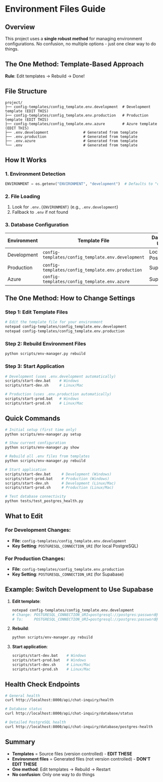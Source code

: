 # Environment Files Guide

## Overview

This project uses a **single robust method** for managing environment configurations. No confusion, no multiple options - just one clear way to do things.

## The One Method: Template-Based Approach

**Rule**: Edit templates → Rebuild → Done!

## File Structure

```
project/
├── config-templates/config_template.env.development  # Development template (EDIT THIS)
├── config-templates/config_template.env.production   # Production template (EDIT THIS)
├── config-templates/config_template.env.azure        # Azure template (EDIT THIS)
├── .env.development                # Generated from template
├── .env.production                 # Generated from template
├── .env.azure                      # Generated from template
└── .env                            # Generated from template
```

## How It Works

### 1. Environment Detection
```python
ENVIRONMENT = os.getenv("ENVIRONMENT", "development")  # Defaults to "development"
```

### 2. File Loading
1. Look for `.env.{ENVIRONMENT}` (e.g., `.env.development`)
2. Fallback to `.env` if not found

### 3. Database Configuration

| Environment | Template File | Database Used |
|-------------|---------------|---------------|
| Development | `config-templates/config_template.env.development` | Local PostgreSQL |
| Production | `config-templates/config_template.env.production` | Supabase |
| Azure | `config-templates/config_template.env.azure` | Supabase |

## The One Method: How to Change Settings

### Step 1: Edit Template Files
```bash
# Edit the template file for your environment
notepad config-templates/config_template.env.development
notepad config-templates/config_template.env.production
```

### Step 2: Rebuild Environment Files
```bash
python scripts/env-manager.py rebuild
```

### Step 3: Start Application
```bash
# Development (uses .env.development automatically)
scripts/start-dev.bat    # Windows
scripts/start-dev.sh     # Linux/Mac

# Production (uses .env.production automatically)
scripts/start-prod.bat   # Windows
scripts/start-prod.sh    # Linux/Mac
```

## Quick Commands

```bash
# Initial setup (first time only)
python scripts/env-manager.py setup

# Show current configuration
python scripts/env-manager.py show

# Rebuild all .env files from templates
python scripts/env-manager.py rebuild

# Start application
scripts/start-dev.bat     # Development (Windows)
scripts/start-prod.bat    # Production (Windows)
scripts/start-dev.sh      # Development (Linux/Mac)
scripts/start-prod.sh     # Production (Linux/Mac)

# Test database connectivity
python tests/test_postgres_health.py
```

## What to Edit

### For Development Changes:
- **File**: `config-templates/config_template.env.development`
- **Key Setting**: `POSTGRESQL_CONNECTION_URI` (for local PostgreSQL)

### For Production Changes:
- **File**: `config-templates/config_template.env.production`
- **Key Setting**: `POSTGRESQL_CONNECTION_URI` (for Supabase)

## Example: Switch Development to Use Supabase

1. **Edit template**:
   ```bash
   notepad config-templates/config_template.env.development
   # Change: POSTGRESQL_CONNECTION_URI=postgresql://postgres:password@localhost:5432/jrc_chatbot_assistant_dev
   # To:     POSTGRESQL_CONNECTION_URI=postgresql://postgres:password@db.umwxkbcvqvqqybjwcash.supabase.co:5432/postgres
   ```

2. **Rebuild**:
   ```bash
   python scripts/env-manager.py rebuild
   ```

3. **Start application**:
   ```bash
   scripts/start-dev.bat    # Windows
   scripts/start-prod.bat   # Windows
   scripts/start-dev.sh     # Linux/Mac
   scripts/start-prod.sh    # Linux/Mac
   ```

## Health Check Endpoints

```bash
# General health
curl http://localhost:8000/api/chat-inquiry/health

# Database status
curl http://localhost:8000/api/chat-inquiry/database/status

# Detailed PostgreSQL health
curl http://localhost:8000/api/chat-inquiry/database/postgres-health
```

## Summary

- **Templates** = Source files (version controlled) - **EDIT THESE**
- **Environment files** = Generated files (not version controlled) - **DON'T EDIT THESE**
- **One method**: Edit templates → Rebuild → Restart
- **No confusion**: Only one way to do things

